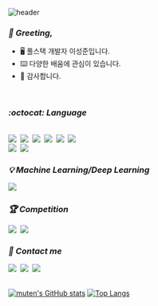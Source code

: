 ![header](https://capsule-render.vercel.app/api?type=waving&color=timeGradient&height=200&section=header&text=JVD3N&desc=welcome&fontSize=90&fontAlignY=33&descAlign=61&descAlignY=51)
### *:wave: Greeting,*
- 🖥️ 풀스택 개발자 이성준입니다.
- ⌨️ 다양한 배움에 관심이 있습니다.
- 🥑 감사합니다.
<br>

### *:octocat: Language*
<br>
<img src="https://img.shields.io/badge/Javascript-F7DF1E?style=for-the-badge&logo=Javascript&logoColor=white"/>&nbsp;
<img src="https://img.shields.io/badge/react-61DAFB?style=for-the-badge&logo=react&logoColor=white"/>&nbsp;
<img src="https://img.shields.io/badge/Java-007396?style=for-the-badge&logo=java&logoColor=white"/>&nbsp;
<img src="https://img.shields.io/badge/Spring-6DB33F?style=for-the-badge&logo=spring&logoColor=white"/>&nbsp;
<img src="https://img.shields.io/badge/Python-3766AB?style=for-the-badge&logo=Python&logoColor=white"/>&nbsp;
<img src="https://img.shields.io/badge/django-092E20?style=for-the-badge&logo=django&logoColor=white"/>&nbsp;
<br>
<img src="https://img.shields.io/badge/Slack-4A154B?style=for-the-badge&logo=Slack&logoColor=white"/>&nbsp;
<img src="https://img.shields.io/badge/Jira-0052CC?style=for-the-badge&logo=Jira&logoColor=white"/>&nbsp;

### *:bulb: Machine Learning/Deep Learning*
<img src="https://img.shields.io/badge/Tensorflow-FF6F00?style=for-the-badge&logo=Tensorflow&logoColor=white"/>&nbsp;
<br>

### *:trophy: Competition*
<a href="https://www.kaggle.com/mutendev"><img src="https://img.shields.io/badge/kaggle-cornflowerblue?style=for-the-badge&logo=kaggle&logoColor=white"/></a>&nbsp;
<a href="https://dacon.io/myprofile/428385/home"><img src="https://img.shields.io/badge/dacon-orchid?style=for-the-badge&logo=Mendeley&logoColor=white"/></a>
<br>

### *:beers: Contact me*
<a href="https://jvden.tistory.com"><img src="https://img.shields.io/badge/blog-jvd3n-cyan?style=flat&logo=blogger&logoColor=white"/></a>&nbsp;
<a href="mailto:jvden.lee@gmail.com"><img src="https://img.shields.io/badge/gmail-jvd3n-crimson?style=flat&logo=gmail&logoColor=white"/></a>&nbsp;
<a href="https://open.kakao.com/o/sgR0Csrd"><img src="https://img.shields.io/badge/kakao-OpenChat-gold?style=flat&logo=kakaotalk&logoColor=white"/></a><br>
<br>

[![muten's GitHub stats](https://github-readme-stats.vercel.app/api?username=vd3n&show_icons=true&theme=onedark)](https://github.com/vd3n/)
[![Top Langs](https://github-readme-stats.vercel.app/api/top-langs/?username=vd3n&layout=compact)](https://github.com/vd3n/)



<!---
**muten-dev/muten-dev** is a ✨ _special_ ✨ repository because its `README.md` (this file) appears on your GitHub profile.

Here are some ideas to get you started:

- 🔭 I’m currently working on ...
- 🌱 I’m currently learning ...
- 👯 I’m looking to collaborate on ...
- 🤔 I’m looking for help with ...
- 💬 Ask me about ...
- 📫 How to reach me: ...
- 😄 Pronouns: ...
- ⚡ Fun fact: ...
-->
